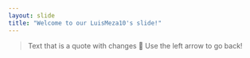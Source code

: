 ```yaml
---
layout: slide
title: "Welcome to our LuisMeza10's slide!"
---
```

> Text that is a quote with changes :tada:
Use the left arrow to go back!
